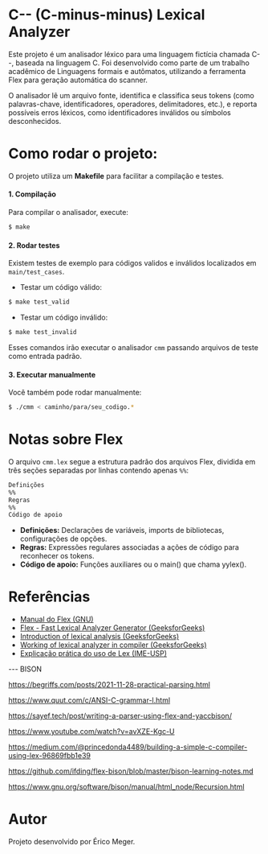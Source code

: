 # C-- (C-minus-minus) Lexical Analyzer

<p>Este projeto é um analisador léxico para uma linguagem fictícia chamada C--, baseada na linguagem C. Foi desenvolvido como parte de um trabalho acadêmico de Linguagens formais e autômatos, utilizando a ferramenta Flex para geração automática do scanner.</p>
<p>O analisador lê um arquivo fonte, identifica e classifica seus tokens (como palavras-chave, identificadores, operadores, delimitadores, etc.), e reporta possíveis erros léxicos, como identificadores inválidos ou símbolos desconhecidos.</p>

# Como rodar o projeto:

O projeto utiliza um **Makefile** para facilitar a compilação e testes.

#### 1. Compilação

Para compilar o analisador, execute:

```sh
$ make
```

#### 2. Rodar testes

Existem testes de exemplo para códigos validos e inválidos localizados em `main/test_cases`.
- Testar um código válido:

```sh
$ make test_valid
```

- Testar um código inválido:


```sh
$ make test_invalid
```

Esses comandos irão executar o analisador `cmm` passando arquivos de teste como entrada padrão.

#### 3. Executar manualmente

Você também pode rodar manualmente:

```sh
$ ./cmm < caminho/para/seu_codigo.*
```

# Notas sobre Flex

O arquivo `cmm.lex` segue a estrutura padrão dos arquivos Flex, dividida em três seções separadas por linhas contendo apenas `%%`:

```bash
Definições
%%
Regras
%%
Código de apoio
```

- **Definições:** Declarações de variáveis, imports de bibliotecas, configurações de opções.
- **Regras:** Expressões regulares associadas a ações de código para reconhecer os tokens.
- **Código de apoio:** Funções auxiliares ou o main() que chama yylex().

# Referências

- [Manual do Flex (GNU)](https://ftp.gnu.org/old-gnu/Manuals/flex-2.5.4/html_mono/flex.html#SEC5)
- [Flex - Fast Lexical Analyzer Generator (GeeksforGeeks)](https://www.geeksforgeeks.org/flex-fast-lexical-analyzer-generator/)
- [Introduction of lexical analysis (GeeksforGeeks)](https://www.geeksforgeeks.org/introduction-of-lexical-analysis/)
- [Working of lexical analyzer in compiler (GeeksforGeeks)](https://www.geeksforgeeks.org/working-of-lexical-analyzer-in-compiler/)
- [Explicação prática do uso de Lex (IME-USP)](https://www.ime.usp.br/~kon/MAC211/2002/lista/msg00071.html)


--- BISON

https://begriffs.com/posts/2021-11-28-practical-parsing.html

https://www.quut.com/c/ANSI-C-grammar-l.html

https://sayef.tech/post/writing-a-parser-using-flex-and-yaccbison/

https://www.youtube.com/watch?v=avXZE-Kgc-U

https://medium.com/@princedonda4489/building-a-simple-c-compiler-using-lex-96869fbb1e39

https://github.com/ifding/flex-bison/blob/master/bison-learning-notes.md

https://www.gnu.org/software/bison/manual/html_node/Recursion.html

# Autor

Projeto desenvolvido por Érico Meger.